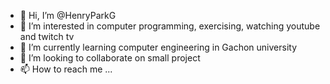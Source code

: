 - 👋 Hi, I’m @HenryParkG
- 👀 I’m interested in computer programming, exercising, watching youtube and twitch tv
- 🌱 I’m currently learning computer engineering in Gachon university
- 💞️ I’m looking to collaborate on small project
- 📫 How to reach me ...

<!---
blaewood/blaewood is a ✨ special ✨ repository because its `README.md` (this file) appears on your GitHub profile.
You can click the Preview link to take a look at your changes.
--->
